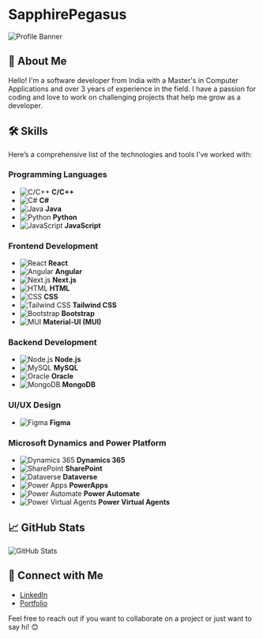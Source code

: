 # SapphirePegasus

![Profile Banner](https://avatars.githubusercontent.com/u/59970935?v=4) <!-- Add your banner image here if you have one -->

## 👋 About Me

Hello! I'm a software developer from India with a Master's in Computer Applications and over 3 years of experience in the field. I have a passion for coding and love to work on challenging projects that help me grow as a developer.

## 🛠 Skills

Here’s a comprehensive list of the technologies and tools I’ve worked with:

### Programming Languages
- ![C/C++](skills/c.png) **C/C++**
- ![C#](skills/csharp.png) **C#**
- ![Java](skills/java.png) **Java**
- ![Python](skills/python.png) **Python**
- ![JavaScript](skills/javascript.png) **JavaScript**

### Frontend Development
- ![React](skills/react.png) **React**
- ![Angular](skills/angular.png) **Angular**
- ![Next.js](skills/next.png) **Next.js**
- ![HTML](skills/html.png) **HTML**
- ![CSS](skills/css.png) **CSS**
- ![Tailwind CSS](skills/tailwind.png) **Tailwind CSS**
- ![Bootstrap](skills/bootstrap.png) **Bootstrap**
- ![MUI](skills/mui.png) **Material-UI (MUI)**

### Backend Development
- ![Node.js](skills/node.png) **Node.js**
- ![MySQL](skills/mysql.png) **MySQL**
- ![Oracle](skills/oracle.png) **Oracle**
- ![MongoDB](skills/mongodb.png) **MongoDB**

### UI/UX Design
- ![Figma](skills/figma.png) **Figma**

### Microsoft Dynamics and Power Platform
- ![Dynamics 365](skills/dynamics365.png) **Dynamics 365**
- ![SharePoint](skills/sharepoint.png) **SharePoint**
- ![Dataverse](skills/dataverse.png) **Dataverse**
- ![Power Apps](skills/powerapps.png) **PowerApps**
- ![Power Automate](skills/powerautomate.png) **Power Automate**
- ![Power Virtual Agents](skills/powervirtualagents.png) **Power Virtual Agents**

## 📈 GitHub Stats

![GitHub Stats](https://github-readme-stats.vercel.app/api?username=YourGitHubUsername&show_icons=true&theme=radical)

## 🔗 Connect with Me

- [LinkedIn](https://www.linkedin.com/in/prittam3000)
- [Portfolio](https://sapphirepegasus.github.io)

Feel free to reach out if you want to collaborate on a project or just want to say hi! 😊
